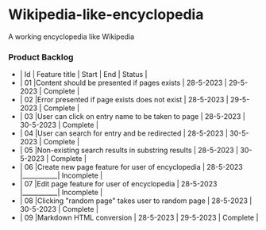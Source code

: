 # Wikipedia-like-encyclopedia
A working encyclopedia like Wikipedia

### Product Backlog

- | Id | Feature title                                   | Start     |    End    |   Status    |
- | 01 |Content should be presented if pages exists      | 28-5-2023 | 29-5-2023 |  Complete   |
- | 02 |Error presented if page exists does not exist    | 28-5-2023 | 29-5-2023 |  Complete   |
- | 03 |User can click on entry name to be taken to page | 28-5-2023 | 30-5-2023 |  Complete   |
- | 04 |User can search for entry and be redirected      | 28-5-2023 | 30-5-2023 |  Complete   |
- | 05 |Non-existing search results in substring results | 28-5-2023 | 30-5-2023 |  Complete   |
- | 06 |Create new page feature for user of encyclopedia | 28-5-2023 |___________|  Incomplete |
- | 07 |Edit page feature for user of encyclopedia       | 28-5-2023 |___________|  Incomplete |
- | 08 |Clicking "random page" takes user to random page | 28-5-2023 | 30-5-2023 |  Complete   |
- | 09 |Markdown HTML conversion                         | 28-5-2023 | 29-5-2023 |  Complete   |